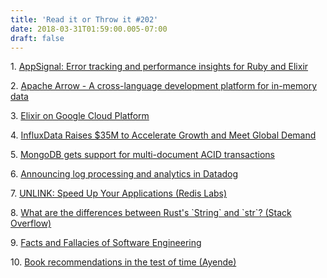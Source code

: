 ```yaml
---
title: 'Read it or Throw it #202'
date: 2018-03-31T01:59:00.005-07:00
draft: false
---
```


1. [AppSignal: Error tracking and performance insights for Ruby and Elixir](https://appsignal.com/)

2. [Apache Arrow - A cross-language development platform for in-memory data](https://arrow.apache.org/)

3. [Elixir on Google Cloud Platform](https://cloud.google.com/elixir/)

4. [InfluxData Raises $35M to Accelerate Growth and Meet Global Demand](https://www.influxdata.com/blog/influxdata-raises-35m-to-accelerate-growth-and-meet-growing-global-demand-for-time-series-database/)

5. [MongoDB gets support for multi-document ACID transactions](https://techcrunch.com/2018/02/15/mongodb-gets-support-for-multi-document-acid-transactions/)

6. [Announcing log processing and analytics in Datadog](https://www.datadoghq.com/blog/announcing-logs/)

7. [UNLINK: Speed Up Your Applications (Redis Labs)](https://redislabs.com/blog/the-little-known-feature-of-redis-4-0-that-will-speed-up-your-applications/)

8. [What are the differences between Rust's \`String\` and \`str\`? (Stack Overflow)](https://stackoverflow.com/questions/24158114/what-are-the-differences-between-rusts-string-and-str)

9. [Facts and Fallacies of Software Engineering](http://bugra.github.io/work/notes/2017-02-11/facts-and-fallacies-of-software-engineering-book-review/)

10. [Book recommendations in the test of time (Ayende)](https://ayende.com/blog/181859-A/book-recommendations-in-the-test-of-time)